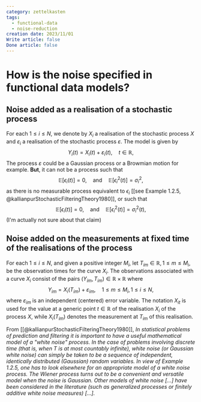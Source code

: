 ```yaml
---
category: zettelkasten
tags:
  - functional-data
  - noise-reduction
creation date: 2023/11/01
Write article: false
Done article: false
---
```

# How is the noise specified in functional data models?

## Noise added as a realisation of a stochastic process

For each $1 \leq i \leq N$, we denote by $X_i$ a realisation of the stochastic process $X$ and $\varepsilon_i$ a realisation of the stochastic process $\varepsilon$. The model is given by
$$
Y_i(t) = X_i(t) + \varepsilon_i(t), \quad t \in \mathbb{R},
$$
The process $\varepsilon$ could be a Gaussian process or a Browmian motion for example. **But**, it can not be a process such that 
$$\mathbb{E}[\epsilon_i(t)] = 0, \quad\text{and}\quad \mathbb{E}[\epsilon_i^2(t)] = \sigma_i^2,$$
as there is no measurable process equivalent to $\epsilon_i$ [[see Example 1.2.5, @kallianpurStochasticFilteringTheory1980]], or such that
$$\mathbb{E}[\epsilon_i(t)] = 0, \quad\text{and}\quad \mathbb{E}[\epsilon_i^2(t)] = \sigma_i^2(t),$$
(I'm actually not sure about that claim)

## Noise added on the measurements at fixed time of the realisations of the process

For each $1 \leq i \leq N$, and given a positive integer $M_i$, let $T_{im} \in \mathbb{R}, 1 \leq m \leq M_i$, be the observation times for the curve $X_i$. The observations associated with a curve $X_i$ consist of the pairs $(Y_{im}, T_{im}) \in \mathbb{R} \times \mathbb{R}$ where
$$Y_{im} = X_i(T_{im}) + \varepsilon_{im}, \quad 1 \leq m \leq M_i, 1 \leq i \leq N,$$
where $\varepsilon_{im}$ is an independent (centered) error variable. The notation $X_{it}$ is used for the value at a generic point $t \in \mathbb{R}$ of the realisation $X_i$ of the process $X$, while $X_i(T_{im})$ denotes the measurement at $T_{im}$ of this realisation.


From [[@kallianpurStochasticFilteringTheory1980]], *In statistical problems of prediction and filtering it is important to have a useful mathematical model of a "white noise" process. In the case of problems involving discrete time (that is, when $T$ is at most countably infinite), white noise (or Gaussian white noise) can simply be taken to be a sequence of independent, identically distributed (Gaussian) random variables. In view of Example 1.2.5, one has to look elsewhere for an appropriate model of a white noise process. The Wiener process turns out to be a convenient and versatile model when the noise is Gaussian. Other models of white noise [...] have been considered in the literature (such as generalized processes or finitely additive white noise measures) [...].*
